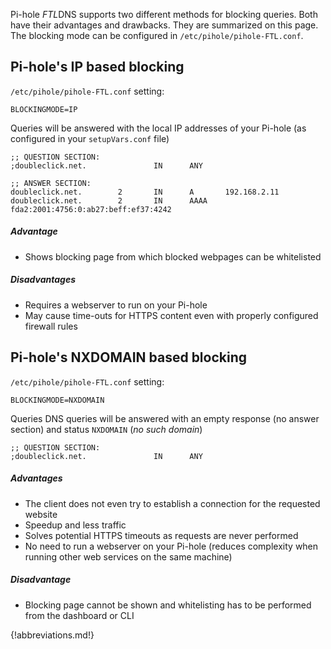 Pi-hole *FTL*DNS supports two different methods for blocking queries. Both have their advantages and drawbacks. They are summarized on this page. The blocking mode can be configured in `/etc/pihole/pihole-FTL.conf`.

## Pi-hole's IP based blocking
`/etc/pihole/pihole-FTL.conf` setting:
```
BLOCKINGMODE=IP
```

Queries will be answered with the local IP addresses of your Pi-hole (as configured in your `setupVars.conf` file)
```
;; QUESTION SECTION:
;doubleclick.net.               IN      ANY

;; ANSWER SECTION:
doubleclick.net.        2       IN      A       192.168.2.11
doubleclick.net.        2       IN      AAAA    fda2:2001:4756:0:ab27:beff:ef37:4242
```

##### Advantage
- Shows blocking page from which blocked webpages can be whitelisted

##### Disadvantages
- Requires a webserver to run on your Pi-hole
- May cause time-outs for HTTPS content even with properly configured firewall rules

## Pi-hole's NXDOMAIN based blocking
`/etc/pihole/pihole-FTL.conf` setting:
```
BLOCKINGMODE=NXDOMAIN
```
Queries DNS queries will be answered with an empty response (no answer section) and status `NXDOMAIN` (*no such domain*)
```
;; QUESTION SECTION:
;doubleclick.net.               IN      ANY
```

##### Advantages
- The client does not even try to establish a connection for the requested website
- Speedup and less traffic
- Solves potential HTTPS timeouts as requests are never performed
- No need to run a webserver on your Pi-hole (reduces complexity when running other web services on the same machine)

##### Disadvantage
- Blocking page cannot be shown and whitelisting has to be performed from the dashboard or CLI

{!abbreviations.md!}
